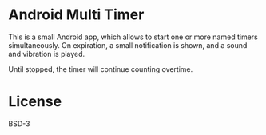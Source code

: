 # Android Multi Timer

This is a small Android app, which allows to start one or more named
timers simultaneously. On expiration, a small notification is shown,
and a sound and vibration is played.

Until stopped, the timer will continue counting overtime.

# License

BSD-3
